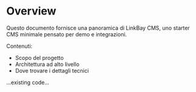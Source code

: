 # Overview

Questo documento fornisce una panoramica di LinkBay CMS, uno starter CMS minimale pensato per demo e integrazioni.

Contenuti:
- Scopo del progetto
- Architettura ad alto livello
- Dove trovare i dettagli tecnici

...existing code...
